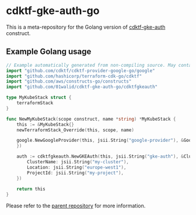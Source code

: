 # cdktf-gke-auth-go

This is a meta-repository for the Golang version of [cdktf-gke-auth](https://github.com/01walid/cdktf-gke-auth) construct.

## Example Golang usage

```go
// Example automatically generated from non-compiling source. May contain errors.
import "github.com/cdktf/cdktf-provider-google-go/google"
import "github.com/hashicorp/terraform-cdk-go/cdktf"
import "github.com/aws/constructs-go/constructs"
import "github.com/01walid/cdktf-gke-auth-go/cdktfgkeauth"

type MyKubeStack struct {
	terraformStack
}

func NewMyKubeStack(scope construct, name *string) *MyKubeStack {
	this := &MyKubeStack{}
	newTerraformStack_Override(this, scope, name)

	google.NewGoogleProvider(this, jsii.String("google-provider"), &GoogleProviderConfig{
	})

	auth := cdktfgkeauth.NewGKEAuth(this, jsii.String("gke-auth"), &ClusterInfo{
		ClusterName: jsii.String("my-cluster"),
		Location: jsii.String("europe-west1"),
		ProjectId: jsii.String("my-project"),
	})
  
	return this
}

```

Please refer to the [parent repository](https://github.com/01walid/cdktf-gke-auth) for more information. 
